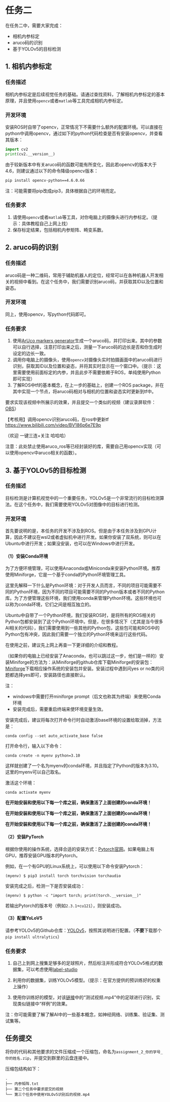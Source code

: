 # 任务二

在任务二中，需要大家完成：

* 相机内参标定
* aruco码的识别
* 基于YOLOv5的目标检测


## 1. 相机内参标定

### 任务描述

相机内参标定是后续视觉任务的基础。请通过查找资料，了解相机内参标定的基本原理，并且使用`opencv`或者`matlab`等工具完成相机内参标定。

### 开发环境

安装ROS时自带了opencv，正常情况下不需要什么额外的配置环境。可以直接在python中调用opencv，通过如下的python代码检查是否有安装opencv，并查看其版本：

```python
import cv2
print(cv2.__version__)
```

由于较新版本中有关aruco码的函数可能有所变化，因此若opencv的版本大于4.6，则建议通过以下的命令降级opencv版本：
```bash
pip install opencv-python==4.6.0.66
```

注：可能需要将pip改成pip3，具体根据自己的环境而定。

### 任务要求

1. 请使用`opencv`或者`matlab`等工具，对你电脑上的摄像头进行内参标定。（提示：具体教程自己上网上找）
2. 保存标定结果，包括相机内参矩阵、畸变系数。


## 2. aruco码的识别

### 任务描述

aruco码是一种二维码，常用于辅助机器人的定位，经常可以在各种机器人开发相关的视频中看到。在这个任务中，我们需要识别aruco码，并获取其ID以及位置和姿态。

### 开发环境

同上，使用opencv，写python代码即可。


### 任务要求

1. 使用[ArUco markers generator](https://chev.me/arucogen/)生成一个aruco码，并打印出来。其中的参数可以自行选择，注意打印出来之后，测量一下aruco码的边长是否和你生成时设定的边长一致。
2. 调用你电脑上的摄像头，使用`opencv`对摄像头实时拍摄画面中的aruco码进行识别，获取其ID以及位置和姿态，并将其实时显示在一个窗口中。（提示：这里需要使用前面标定的内参，并且此步不需要依赖于ROS，单纯使用Python即可实现）
3. 了解ROS中tf的基本概念，在上一步的基础上，创建一个ROS package，并在其中实现一个节点，将aruco码相对与相机的位置和姿态实时更新到tf中。

要求实现该视频中所展示的效果，并且提交一个类似的视频（建议录屏软件：[OBS](https://obsproject.com/)）

【考核用】调用opencv识别aruco码，在ros中更新tf https://www.bilibili.com/video/BV186p6e7E9p

（欢迎 一键三连+关注 哈哈哈）

注意：此处禁止使用aruco_ros等已经封装好的库，需要自己用opencv实现（可以使用opencv中aruco相关的函数）。


## 3. 基于YOLOv5的目标检测

### 任务描述

目标检测是计算机视觉中的一个重要任务，YOLOv5是一个非常流行的目标检测算法。在这个任务中，我们需要使用YOLOv5对图像中的目标进行检测。

### 开发环境

首先要说明的是，本任务的开发不涉及到ROS。但是由于本任务涉及到GPU计算，因此不建议在wsl2或者虚拟机中进行开发。如果你安装了双系统，则可以在Ubuntu中进行开发；如果没安装，也可以在Windows中进行开发。

#### （1）安装Conda环境
为了方便环境管理，可以使用Anaconda或Miniconda来安装Python环境。推荐使用Miniforge，它是一个基于conda的Python环境管理工具。

这里先解释一下什么是Python环境：对于开发人员而言，不同的项目可能需要不同的Python环境，因为不同的项目可能需要不同的Python版本或者不同的Python库。为了方便管理这些环境，我们使用conda来管理Python环境。这些环境也可以称为conda环境，它们之间是相互独立的。

Ubuntu中自带了一个Python环境，我们安装ROS时，是将所有的ROS相关的Python包都安装到了这个Python环境中。但是，在很多情况下（尤其是当今很多AI相关的代码），我们需要使用到一些其他的Python包，这些包可能和ROS中的Python包有冲突，因此我们需要一个独立的Python环境来运行这些代码。

在使用之前，建议先上网上再查一下更详细的介绍和教程。

（如果你的电脑上已经安装了Anaconda，也可以跳过这一步，他们是一样的）安装Miniforge的方法为：从Miniforge的github仓库下载Miniforge的安装包：[Miniforge](https://github.com/conda-forge/miniforge#miniforge3)下载相应操作系统的安装包并安装。安装过程中遇到问yes or no类的问题都选择yes即可，安装路径也直接默认。

注：
* windows中需要打开miniforge prompt（后文也称其为终端）来使用Conda环境
* 安装完成后，需要重启终端来使环境变量生效。

安装完成后，建议将每次打开命令行时自动激活base环境的设置给取消掉，方法是：

```shell
conda config --set auto_activate_base false
```

打开命令行，输入以下命令：

```shell
conda create -n myenv python=3.10
```

这样就创建了一个名为myenv的conda环境，并且指定了Python的版本为3.10。这里的myenv可以自己取名。

激活这个环境：

```shell
conda activate myenv
```

**在开始安装和使用以下每一个库之前，确保激活了上面创建的conda环境！**

**在开始安装和使用以下每一个库之前，确保激活了上面创建的conda环境！**

**在开始安装和使用以下每一个库之前，确保激活了上面创建的conda环境！**

#### （2）安装PyTorch

根据你使用的操作系统，选择合适的安装方式：[Pytorch官网](https://pytorch.org/)。如果电脑上有GPU，推荐安装GPU版本的Pytorch。

例如，在一个有GPU的Linux系统上，可以使用以下命令安装Pytorch：

```shell
(myenv) $ pip3 install torch torchvision torchaudio
```

安装完成之后，检测一下是否安装成功：

```shell
(myenv) $ python -c "import torch; print(torch.__version__)"
```

若输出Pytorch的版本号（例如`2.3.1+cu121`），则安装成功。

#### （3）配置YoLoV5

请参考YOLOv5的Github仓库：[YOLOv5](https://github.com/ultralytics/yolov5)，按照其说明进行配置。（**不要**下载那个`pip install ultralytics`）

### 任务要求

1. 自己上到网上搜集足够多的足球照片，然后标注并形成符合YOLOv5格式的数据集，可以考虑使用[label-studio](https://github.com/HumanSignal/label-studio)

2. 利用你的数据集，训练YOLOv5模型。（提示：在官方提供的预训练好的权重上操作）

3. 使用你训练好的模型，对该[链接](https://bhpan.buaa.edu.cn/link/AA87E04AF8783B4E0FB55462F334DE5C2D)中的“测试视频.mp4”中的足球进行识别，实现类似链接中“样例”的效果。

注：你可能需要了解了解AI中的一些基本概念，如神经网络、训练集、验证集、测试集等。

## 任务提交

将你的代码和其他要求的文件压缩成一个压缩包，命名为`assignment_2_你的学号_你的姓名.zip`，并提交到群里的云盘连接中。

压缩包结构如下：

```
.
├── 内参矩阵.txt
├── 第二个任务中要求提交的视频
└── 第三个任务中使用YOLOv5识别后的视频.mp4
```
